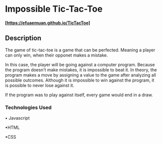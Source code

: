# Impossible Tic-Tac-Toe
#### [https://efuaemuan.github.io/TicTacToe]

## Description
The game of tic-tac-toe is a game that can be perfected. Meaning a player can only win, when their opponet makes a mistake.

In this case, the player will be going against a computer program. Because the program doesn't make mistakes, it is impossible to beat it. In theory, the program makes a move 
by assigning a value to the game after analyzing all possible outcomes.
Although it is impossible to win against the program, it is possible to never lose against it. 

If the program was to play against itself, every game would end in a draw. 

### Technologies Used
• Javascript

•HTML

•CSS
